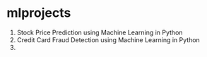 # mlprojects
 1. Stock Price Prediction using Machine Learning in Python
 2. Credit Card Fraud Detection using Machine Learning in Python
 3. 
